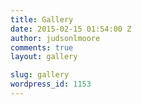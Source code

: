 ```yaml
---
title: Gallery
date: 2015-02-15 01:54:00 Z
author: judsonlmoore
comments: true
layout: gallery

slug: gallery
wordpress_id: 1153
---
```


